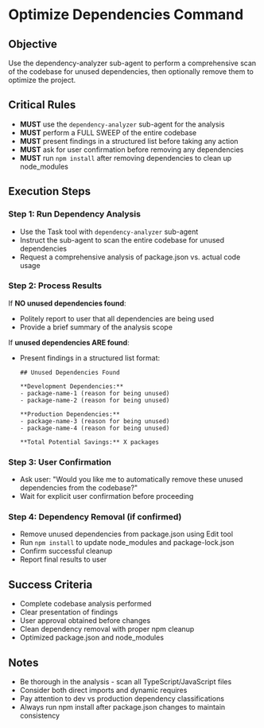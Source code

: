 # Optimize Dependencies Command

## Objective
Use the dependency-analyzer sub-agent to perform a comprehensive scan of the codebase for unused dependencies, then optionally remove them to optimize the project.

## Critical Rules
- **MUST** use the `dependency-analyzer` sub-agent for the analysis
- **MUST** perform a FULL SWEEP of the entire codebase
- **MUST** present findings in a structured list before taking any action
- **MUST** ask for user confirmation before removing any dependencies
- **MUST** run `npm install` after removing dependencies to clean up node_modules

## Execution Steps

### Step 1: Run Dependency Analysis
- Use the Task tool with `dependency-analyzer` sub-agent
- Instruct the sub-agent to scan the entire codebase for unused dependencies
- Request a comprehensive analysis of package.json vs. actual code usage

### Step 2: Process Results
If **NO unused dependencies found**:
- Politely report to user that all dependencies are being used
- Provide a brief summary of the analysis scope

If **unused dependencies ARE found**:
- Present findings in a structured list format:
  ```
  ## Unused Dependencies Found
  
  **Development Dependencies:**
  - package-name-1 (reason for being unused)
  - package-name-2 (reason for being unused)
  
  **Production Dependencies:**
  - package-name-3 (reason for being unused)
  - package-name-4 (reason for being unused)
  
  **Total Potential Savings:** X packages
  ```

### Step 3: User Confirmation
- Ask user: "Would you like me to automatically remove these unused dependencies from the codebase?"
- Wait for explicit user confirmation before proceeding

### Step 4: Dependency Removal (if confirmed)
- Remove unused dependencies from package.json using Edit tool
- Run `npm install` to update node_modules and package-lock.json
- Confirm successful cleanup
- Report final results to user

## Success Criteria
- Complete codebase analysis performed
- Clear presentation of findings
- User approval obtained before changes
- Clean dependency removal with proper npm cleanup
- Optimized package.json and node_modules

## Notes
- Be thorough in the analysis - scan all TypeScript/JavaScript files
- Consider both direct imports and dynamic requires
- Pay attention to dev vs production dependency classifications
- Always run npm install after package.json changes to maintain consistency